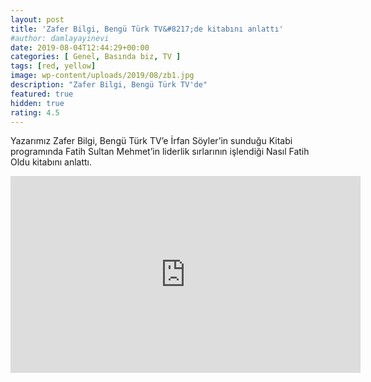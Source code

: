 ```yaml
---
layout: post
title: 'Zafer Bilgi, Bengü Türk TV&#8217;de kitabını anlattı'
#author: damlayayinevi
date: 2019-08-04T12:44:29+00:00
categories: [ Genel, Basında biz, TV ]
tags: [red, yellow]
image: wp-content/uploads/2019/08/zb1.jpg
description: "Zafer Bilgi, Bengü Türk TV'de"
featured: true
hidden: true
rating: 4.5
---
```

Yazarımız Zafer Bilgi, Bengü Türk TV&#8217;e İrfan Söyler&#8217;in sunduğu Kitabi programında Fatih Sultan Mehmet&#8217;in liderlik sırlarının işlendiği Nasıl Fatih Oldu kitabını anlattı.
<iframe width="560" height="315" src="https://www.youtube.com/embed/pxbG8szo-ME" frameborder="0" allow="accelerometer; autoplay; encrypted-media; gyroscope; picture-in-picture" allowfullscreen></iframe>